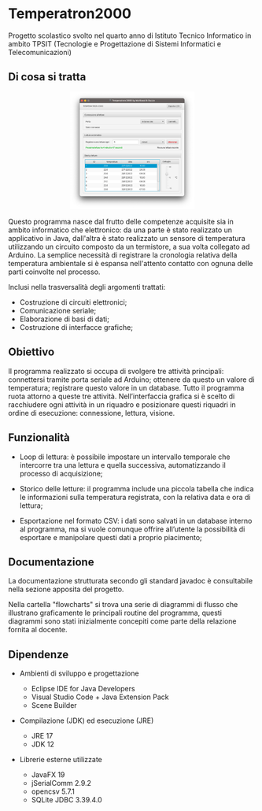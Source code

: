 # Temperatron2000

Progetto scolastico svolto nel quarto anno di Istituto Tecnico Informatico in ambito TPSIT (Tecnologie e Progettazione di Sistemi Informatici e Telecomunicazioni)

## Di cosa si tratta

<p align="center"><img src="images/temperatron_ui.png" width="50%"></p>

Questo programma nasce dal frutto delle competenze acquisite sia in ambito informatico che elettronico: da una parte è stato realizzato un applicativo in Java, dall'altra è stato realizzato un sensore di temperatura utilizzando un circuito composto da un termistore, a sua volta collegato ad Arduino. La semplice necessità di registrare la cronologia relativa della temperatura ambientale si è espansa nell'attento contatto con ognuna delle parti coinvolte nel processo.

Inclusi nella trasversalità degli argomenti trattati: 

* Costruzione di circuiti elettronici;
* Comunicazione seriale;
* Elaborazione di basi di dati;
* Costruzione di interfacce grafiche;

## Obiettivo

Il programma realizzato si occupa di svolgere tre attività principali: connettersi tramite porta seriale ad Arduino; ottenere da questo un valore di temperatura; registrare questo valore in un database. Tutto il programma ruota attorno a queste tre attività. Nell’interfaccia grafica si è scelto di racchiudere ogni attività in un riquadro e posizionare questi riquadri in ordine di esecuzione: connessione, lettura, visione.

## Funzionalità

* Loop di lettura: è possibile impostare un intervallo temporale che intercorre tra una lettura e quella successiva, automatizzando il processo di acquisizione;

* Storico delle letture: il programma include una piccola tabella che indica le informazioni sulla temperatura registrata, con la relativa data e ora di lettura;

* Esportazione nel formato CSV: i dati sono salvati in un database interno al programma, ma si vuole comunque offrire all’utente la possibilità di esportare e manipolare questi dati a proprio piacimento;

## Documentazione

La documentazione strutturata secondo gli standard javadoc è consultabile nella sezione apposita del progetto.

Nella cartella "flowcharts" si trova una serie di diagrammi di flusso che illustrano graficamente le principali routine del programma, questi diagrammi sono stati inizialmente concepiti come parte della relazione fornita al docente.

## Dipendenze

* Ambienti di sviluppo e progettazione

    * Eclipse IDE for Java Developers
    * Visual Studio Code + Java Extension Pack
    * Scene Builder

* Compilazione (JDK) ed esecuzione (JRE)

    * JRE 17
    * JDK 12

* Librerie esterne utilizzate

    * JavaFX 19
    * jSerialComm 2.9.2
    * opencsv 5.7.1
    * SQLite JDBC 3.39.4.0
